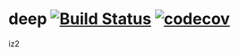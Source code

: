 # deep [![Build Status](https://travis-ci.com/Serjio2888/deep.svg?branch=iz2)](https://travis-ci.com/Serjio2888/deep) [![codecov](https://codecov.io/gh/Serjio2888/deep/branch/making/graph/badge.svg)](https://codecov.io/gh/Serjio2888/deep)

iz2

